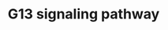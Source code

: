 ---
annotations:
- type: Pathway Ontology
  value: G protein mediated signaling pathway
- type: Pathway Ontology
  value: G protein mediated signaling pathway via Galpha12/Galpha13 family
authors:
- MaintBot
- Thomas
- Christine Chichester
- Mkutmon
- Eweitz
description: 'The G13 subunit is an alpha unit of heterotrimeric G proteins that regulates
  cell processes through the use of guanine nucleotide exchange factors. G13 regulates
  actin cytoskeletal remodeling in cells and is essential for receptor tyrosine kinase-induced
  migration of fibroblast and endothelial cells.  Source: [[wikipedia:G12/G13_alpha_subunits|Wikipedia]]'
last-edited: 2021-05-15
organisms:
- Danio rerio
redirect_from:
- /index.php/Pathway:WP1381
- /instance/WP1381
schema-jsonld:
- '@context': https://schema.org/
  '@id': https://wikipathways.github.io/pathways/WP1381.html
  '@type': Dataset
  creator:
    '@type': Organization
    name: WikiPathways
  description: 'The G13 subunit is an alpha unit of heterotrimeric G proteins that
    regulates cell processes through the use of guanine nucleotide exchange factors.
    G13 regulates actin cytoskeletal remodeling in cells and is essential for receptor
    tyrosine kinase-induced migration of fibroblast and endothelial cells.  Source:
    [[wikipedia:G12/G13_alpha_subunits|Wikipedia]]'
  keywords:
  - rac1b
  - cfl2
  - pfn1
  - pik3cb
  - calm1b
  - DIAPH1
  - pik3r2
  - sh3rf1
  - arhgef1b
  - iqgap2
  - rhpn2
  - pkn1b
  - waslb
  - PPP1CC
  - CFL1
  - mapk10
  - rhoab
  - cdc42l2
  - rps6kb1a
  - tnk2a
  - cyfip1
  - pik3cd
  - PAK3
  - myl1
  - si:dkey-40c11.1
  - arhgdig
  - map3k4
  - mybphb
  - rock1
  - rock2a
  - gna13a
  - wasa
  - citb
  - iqgap1
  - pik3ca
  - limk1a
  - pip4k2ab
  - ARHGDIG
  license: CC0
  name: G13 signaling pathway
seo: CreativeWork
title: G13 signaling pathway
wpid: WP1381
---